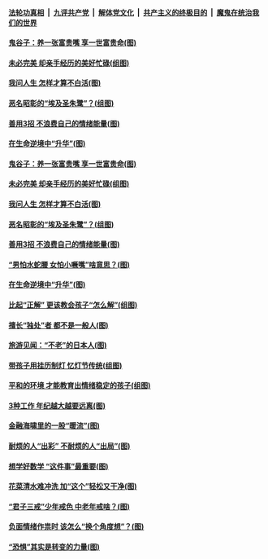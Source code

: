 

####  [法轮功真相](../../../../basic/blob/master/README.md?t=02281831) &nbsp;|&nbsp; [九评共产党](../../../../9ping.md/blob/master/README.md?t=02281831) &nbsp;|&nbsp; [解体党文化](../../../../jtdwh.md/blob/master/README.md?t=02281831)  &nbsp;|&nbsp; [共产主义的终极目的](../../../../gczydzjmd.md/blob/master/README.md?t=02281831) &nbsp;|&nbsp; [魔鬼在统治我们的世界](../../../../mgztzwmdsj.md/blob/master/README.md?t=02281831) 

#### [鬼谷子：养一张富贵嘴 享一世富贵命(图)](../pages/p8/963933.md?t=02281831) 

#### [未必完美 却亲手经历的美好忙碌(组图)](../pages/p8/963923.md?t=02281831) 

#### [我问人生 怎样才算不白活(图)](../pages/p8/963600.md?t=02281831) 

#### [恶名昭彰的“埃及圣朱鹭”？(组图)](../pages/p8/963921.md?t=02281831) 

#### [善用3招 不浪费自己的情绪能量(图)](../pages/p8/963918.md?t=02281831) 

#### [在生命逆境中“升华”(图)](../pages/p8/963534.md?t=02281831) 

#### [鬼谷子：养一张富贵嘴 享一世富贵命(图)](../pages/p8/963933.md?t=02281831) 

#### [未必完美 却亲手经历的美好忙碌(组图)](../pages/p8/963923.md?t=02281831) 

#### [我问人生 怎样才算不白活(图)](../pages/p8/963600.md?t=02281831) 

#### [恶名昭彰的“埃及圣朱鹭”？(组图)](../pages/p8/963921.md?t=02281831) 

#### [善用3招 不浪费自己的情绪能量(图)](../pages/p8/963918.md?t=02281831) 

#### [“男怕水蛇腰 女怕小噘嘴”啥意思？(图)](../pages/p8/963889.md?t=02281831) 

#### [在生命逆境中“升华”(图)](../pages/p8/963534.md?t=02281831) 

#### [比起“正解” 更该教会孩子“怎么解”(组图)](../pages/p8/963831.md?t=02281831) 

#### [擅长“独处”者 都不是一般人(图)](../pages/p8/963821.md?t=02281831) 

#### [旅游见闻：“不老”的日本人(图)](../pages/p8/963524.md?t=02281831) 

#### [带孩子用挂历制灯 忆灯节传统(组图)](../pages/p8/963724.md?t=02281831) 

#### [平和的环境 才能教育出情绪稳定的孩子(组图)](../pages/p8/963710.md?t=02281831) 

#### [3种工作 年纪越大越要远离(图)](../pages/p8/963700.md?t=02281831) 

#### [金融海啸里的一股“暖流”(图)](../pages/p8/963660.md?t=02281831) 

#### [耐烦的人“出彩” 不耐烦的人“出局”(图)](../pages/p8/963508.md?t=02281831) 

#### [想学好数学 “这件事”最重要(图)](../pages/p8/963588.md?t=02281831) 

#### [花菜清水难冲洗 加“这个”轻松又干净(图)](../pages/p8/963571.md?t=02281831) 

#### [“君子三戒”少年戒色 中老年戒啥？(图)](../pages/p8/963570.md?t=02281831) 

#### [负面情绪作祟时 该怎么“换个角度想”？(图)](../pages/p8/963496.md?t=02281831) 

#### [“恐惧”其实是转变的力量(图)](../pages/p8/963495.md?t=02281831) 


